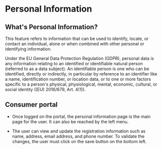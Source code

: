 # Personal Information


## What's Personal Information?

This feature refers to information that can be used to identify, locate, or contact an individual, alone or when combined with other personal or identifying information.

Under the EU General Data Protection Regulation (GDPR), personal data is any information relating to an identified or identifiable natural person (referred to as a data subject). An identifiable person is one who can be identified, directly or indirectly, in particular by reference to an identifier like a name, identification number, or location data, or to one or more factors specific to a person's physical, physiological, mental, economic, cultural, or social identity ((EU) 2016/679, Art. 4(1)).

## Consumer portal

 - Once logged on the portal, the personal information page is the main page for the user. It can also be reached by the left menu.

<ImageZoom
src="images/personal-information/personal_information_menu.png"
:border="true"
width="200"
/>

 - The user can view and update the registration information such as name, address, email address, and phone number. To validate the changes, the user must click on the save button on the bottom left.

<ImageZoom
src="images/personal-information/personal_information_page.png"
:border="true"
width="200"
/>

